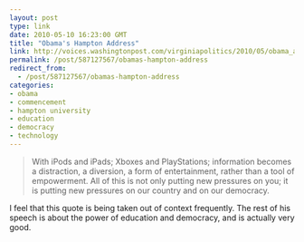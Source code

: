 ```yaml
---
layout: post
type: link
date: 2010-05-10 16:23:00 GMT
title: "Obama's Hampton Address"
link: http://voices.washingtonpost.com/virginiapolitics/2010/05/obama_at_hampton_education_is.html
permalink: /post/587127567/obamas-hampton-address
redirect_from: 
  - /post/587127567/obamas-hampton-address
categories:
- obama
- commencement
- hampton university
- education
- democracy
- technology
---
```

<blockquote>With iPods and iPads; Xboxes and PlayStations; information becomes a distraction, a diversion, a form of entertainment, rather than a tool of empowerment. All of this is not only putting new pressures on you; it is putting new pressures on our country and on our democracy.</blockquote>
I feel that this quote is being taken out of context frequently. The rest of his speech is about the power of education and democracy, and is actually very good.
